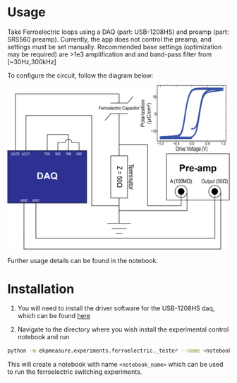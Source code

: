 # Usage

Take Ferroelectric loops using a DAQ (part: USB-1208HS) and preamp (part: SRS560 preamp). Currently, the app does not control the preamp, and settings must be set manually. Recommended base settings (optimization may be required) are >1e3 amplification and and band-pass filter from [\~30Hz,300kHz]

To configure the circuit, follow the diagram below:

![Circuit Diagram](imgs/circuit.png)

Further usage details can be found in the notebook. 

# Installation

1. You will need to install the driver software for the USB-1208HS daq, which can be found [here](https://www.mccdaq.com/Software-Downloads.aspx)

2. Navigate to the directory where you wish install the experimental control notebook and run

```bash
python -m ekpmeasure.experiments.ferroelectric._tester --name <notebook_name>
```

This will create a notebook with name `<notebook_name>` which can be used to run the ferroelectric switching experiments.